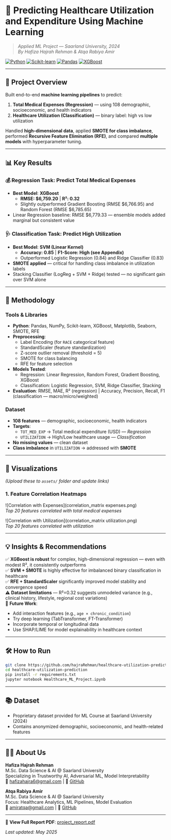 # 🏥 Predicting Healthcare Utilization and Expenditure Using Machine Learning  
> *Applied ML Project — Saarland University, 2024*  
> *By Hafiza Hajrah Rehman & Atqa Rabiya Amir*

[![Python](https://img.shields.io/badge/Python-3.8+-blue?logo=python)](https://python.org)
[![Scikit-learn](https://img.shields.io/badge/scikit--learn-1.2+-orange?logo=scikit-learn)](https://scikit-learn.org)
[![Pandas](https://img.shields.io/badge/Pandas-Data%20Wrangling-red?logo=pandas)](https://pandas.pydata.org)
[![XGBoost](https://img.shields.io/badge/XGBoost-1.7+-green?logo=xgboost)](https://xgboost.readthedocs.io)

---

## 🎯 Project Overview

Built end-to-end **machine learning pipelines** to predict:
1. **Total Medical Expenses (Regression)** — using 108 demographic, socioeconomic, and health indicators  
2. **Healthcare Utilization (Classification)** — binary label: high vs low utilization  

Handled **high-dimensional data**, applied **SMOTE for class imbalance**, performed **Recursive Feature Elimination (RFE)**, and compared **multiple models** with hyperparameter tuning.

---

## 📊 Key Results

### 💰 Regression Task: Predict Total Medical Expenses
- **Best Model**: **XGBoost**  
  - **RMSE: $6,759.20** | **R²: 0.32**  
  - Slightly outperformed Gradient Boosting (RMSE $6,766.95) and Random Forest (RMSE $6,785.65)  
- Linear Regression baseline: RMSE $6,779.33 — ensemble models added marginal but consistent value

### 🩺 Classification Task: Predict High Utilization
- **Best Model**: **SVM (Linear Kernel)**  
  - **Accuracy: 0.85** | **F1-Score: High (see Appendix)**  
  - Outperformed Logistic Regression (0.84) and Ridge Classifier (0.83)  
- **SMOTE applied** — critical for handling class imbalance in utilization labels  
- Stacking Classifier (LogReg + SVM + Ridge) tested — no significant gain over SVM alone

---

## 🧰 Methodology

### Tools & Libraries
- **Python**: Pandas, NumPy, Scikit-learn, XGBoost, Matplotlib, Seaborn, SMOTE, RFE  
- **Preprocessing**:  
  - Label Encoding (for `RACE` categorical feature)  
  - StandardScaler (feature standardization)  
  - Z-score outlier removal (threshold = 5)  
  - SMOTE for class balancing  
  - RFE for feature selection  
- **Models Tested**:  
  - Regression: Linear Regression, Random Forest, Gradient Boosting, XGBoost  
  - Classification: Logistic Regression, SVM, Ridge Classifier, Stacking  
- **Evaluation**: RMSE, MAE, R² (regression) | Accuracy, Precision, Recall, F1 (classification — macro/micro/weighted)

### Dataset
- **108 features** — demographic, socioeconomic, health indicators  
- **Targets**:  
  - `TOT_MED_EXP` → Total medical expenditure (USD) — *Regression*  
  - `UTILIZATION` → High/Low healthcare usage — *Classification*  
- **No missing values** — clean dataset  
- **Class imbalance** in `UTILIZATION` → addressed with **SMOTE**

---

## 📸 Visualizations

*(Upload these to `assets/` folder and update links)*

### 1. Feature Correlation Heatmaps
![Correlation with Expenses](correlation_matrix expenses.png)  
*Top 20 features correlated with total medical expenses*

![Correlation with Utilization](correlation_matrix utilization.png)  
*Top 20 features correlated with utilization*

---

## 💡 Insights & Recommendations

✅ **XGBoost is robust** for complex, high-dimensional regression — even with modest R², it consistently outperforms  
✅ **SVM + SMOTE** is highly effective for imbalanced binary classification in healthcare  
✅ **RFE + StandardScaler** significantly improved model stability and convergence speed  
⚠️ **Dataset limitations** — R²=0.32 suggests unmodeled variance (e.g., clinical history, lifestyle, regional cost variations)  
🔮 **Future Work**:  
- Add interaction features (e.g., `age × chronic_condition`)  
- Try deep learning (TabTransformer, FT-Transformer)  
- Incorporate temporal or longitudinal data  
- Use SHAP/LIME for model explainability in healthcare context

---

## 🛠️ How to Run

```bash
git clone https://github.com/hajraRehman/healthcare-utilization-prediction.git
cd healthcare-utilization-prediction
pip install -r requirements.txt
jupyter notebook Healthcare_ML_Project.ipynb
```

---

## 📚 Dataset

- Proprietary dataset provided for ML Course at Saarland University (2024)  
- Contains anonymized demographic, socioeconomic, and health-related features

---

## 👩‍💻 About Us

**Hafiza Hajrah Rehman**  
M.Sc. Data Science & AI @ Saarland University  
Specializing in Trustworthy AI, Adversarial ML, Model Interpretability  
📧 hafizahajra6@gmail.com | 🐙 [GitHub](https://github.com/hajraRehman) 

**Atqa Rabiya Amir**  
M.Sc. Data Science & AI @ Saarland University  
Focus: Healthcare Analytics, ML Pipelines, Model Evaluation  
📧 amiratqa@gmail.com | 🐙 [GitHub](https://github.com/atqaamir)

---

📄 **View Full Report PDF**: [project_report.pdf](project_report.pdf)

_Last updated: May 2025_
